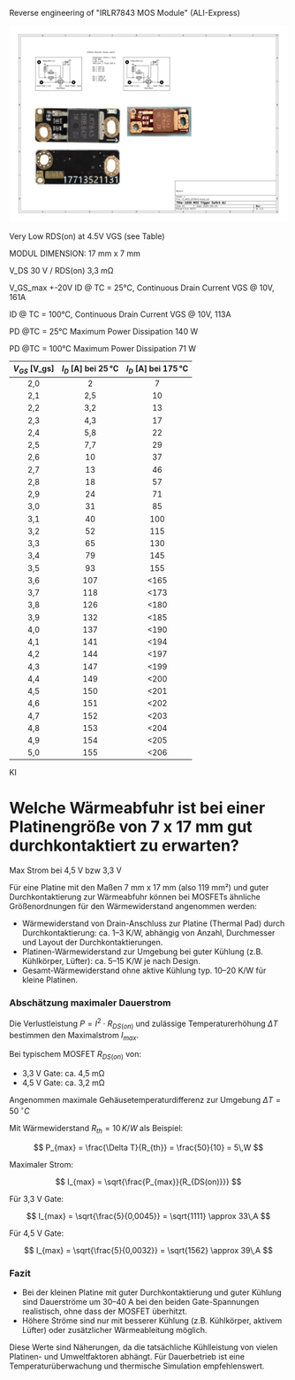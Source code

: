 Reverse engineering of "IRLR7843 MOS Module" (ALI-Express)

![PICTURE see KICAD File](https://github.com/ludwich66/IRLR7843_MOS_Trigger-Switch_Module/blob/main/LR7843_FET-Module.jpg)


Very Low RDS(on) at 4.5V VGS (see Table)

MODUL DIMENSION: 17 mm x 7 mm

V_DS 30 V / RDS(on) 3,3 mΩ

V_GS_max +-20V
ID @ TC =  25°C, Continuous Drain Current VGS @ 10V, 161A

ID @ TC = 100°C, Continuous Drain Current VGS @ 10V, 113A

PD @TC = 25°C Maximum Power Dissipation  140 W

PD @TC = 100°C Maximum Power Dissipation  71 W

| $V_{GS}$ [V_gs] | $I_D$ [A] bei 25 °C | $I_D$ [A] bei 175 °C |
| :--: | :--: | :--: |
| 2,0 | 2 | 7 |
| 2,1 | 2,5 | 10 |
| 2,2 | 3,2 | 13 |
| 2,3 | 4,3 | 17 |
| 2,4 | 5,8 | 22 |
| 2,5 | 7,7 | 29 |
| 2,6 | 10 | 37 |
| 2,7 | 13 | 46 |
| 2,8 | 18 | 57 |
| 2,9 | 24 | 71 |
| 3,0 | 31 | 85 |
| 3,1 | 40 | 100 |
| 3,2 | 52 | 115 |
| 3,3 | 65 | 130 |
| 3,4 | 79 | 145 |
| 3,5 | 93 | 155 |
| 3,6 | 107 | <165 |
| 3,7 | 118 | <173 |
| 3,8 | 126 | <180 |
| 3,9 | 132 | <185 |
| 4,0 | 137 | <190 |
| 4,1 | 141 | <194 |
| 4,2 | 144 | <197 |
| 4,3 | 147 | <199 |
| 4,4 | 149 | <200 |
| 4,5 | 150 | <201 |
| 4,6 | 151 | <202 |
| 4,7 | 152 | <203 |
| 4,8 | 153 | <204 |
| 4,9 | 154 | <205 |
| 5,0 | 155 | <206 |

KI

# Welche Wärmeabfuhr ist bei einer Platinengröße von 7 x 17 mm gut durchkontaktiert zu erwarten?

Max Strom bei 4,5 V bzw 3,3 V

Für eine Platine mit den Maßen 7 mm x 17 mm (also 119 mm²) und guter Durchkontaktierung zur Wärmeabfuhr können bei MOSFETs ähnliche Größenordnungen für den Wärmewiderstand angenommen werden:

- Wärmewiderstand von Drain-Anschluss zur Platine (Thermal Pad) durch Durchkontaktierung: ca. 1–3 K/W, abhängig von Anzahl, Durchmesser und Layout der Durchkontaktierungen.
- Platinen-Wärmewiderstand zur Umgebung bei guter Kühlung (z.B. Kühlkörper, Lüfter): ca. 5–15 K/W je nach Design.
- Gesamt-Wärmewiderstand ohne aktive Kühlung typ. 10–20 K/W für kleine Platinen.


### Abschätzung maximaler Dauerstrom

Die Verlustleistung $P = I^2 \cdot R_{DS(on)}$ und zulässige Temperaturerhöhung $\Delta T$ bestimmen den Maximalstrom $I_{max}$.

Bei typischem MOSFET $R_{DS(on)}$ von:

- 3,3 V Gate: ca. 4,5 mΩ
- 4,5 V Gate: ca. 3,2 mΩ

Angenommen maximale Gehäusetemperaturdifferenz zur Umgebung $\Delta T = 50\,^\circ C$

Mit Wärmewiderstand $R_{th} = 10\,K/W$ als Beispiel:

$$
P_{max} = \frac{\Delta T}{R_{th}} = \frac{50}{10} = 5\,W
$$

Maximaler Strom:

$$
I_{max} = \sqrt{\frac{P_{max}}{R_{DS(on)}}}
$$

Für 3,3 V Gate:

$$
I_{max} = \sqrt{\frac{5}{0,0045}} = \sqrt{1111} \approx 33\,A
$$

Für 4,5 V Gate:

$$
I_{max} = \sqrt{\frac{5}{0,0032}} = \sqrt{1562} \approx 39\,A
$$

### Fazit

- Bei der kleinen Platine mit guter Durchkontaktierung und guter Kühlung sind Dauerströme um 30–40 A bei den beiden Gate-Spannungen realistisch, ohne dass der MOSFET überhitzt.
- Höhere Ströme sind nur mit besserer Kühlung (z.B. Kühlkörper, aktivem Lüfter) oder zusätzlicher Wärmeableitung möglich.

Diese Werte sind Näherungen, da die tatsächliche Kühlleistung von vielen Platinen- und Umweltfaktoren abhängt. Für Dauerbetrieb ist eine Temperaturüberwachung und thermische Simulation empfehlenswert.
